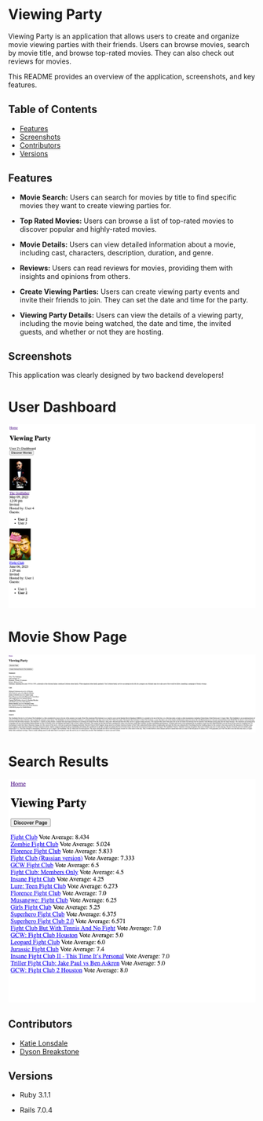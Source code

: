 # Viewing Party

Viewing Party is an application that allows users to create and organize movie viewing parties with their friends. Users can browse movies, search by movie title, and browse top-rated movies. They can also check out reviews for movies.

This README provides an overview of the application, screenshots, and key features.

## Table of Contents

- [Features](#features)
- [Screenshots](#screenshots)
- [Contributors](#contributors)
- [Versions](#versions)

## Features

- **Movie Search:** Users can search for movies by title to find specific movies they want to create viewing parties for.

- **Top Rated Movies:** Users can browse a list of top-rated movies to discover popular and highly-rated movies.

- **Movie Details:** Users can view detailed information about a movie, including cast, characters, description, duration, and genre.

- **Reviews:** Users can read reviews for movies, providing them with insights and opinions from others.

- **Create Viewing Parties:** Users can create viewing party events and invite their friends to join. They can set the date and time for the party.

- **Viewing Party Details:** Users can view the details of a viewing party, including the movie being watched, the date and time, the invited guests, and whether or not they are hosting.

## Screenshots

This application was clearly designed by two backend developers!

# User Dashboard

![User Dashboard](/app/assets/images/user_dashboard.png "User Dashboard")

# Movie Show Page

![Movie Show Page](/app/assets/images/movie_show_page.png "Movie Show Page")

# Search Results

![Search Results](/app/assets/images/search_results.png "Search Results")


## Contributors
- [Katie Lonsdale](https://www.linkedin.com/in/katherine-lonsdale-7b215185/)
- [Dyson Breakstone](https://www.linkedin.com/in/dyson-breakstone-4978291a2/)

## Versions

- Ruby 3.1.1

- Rails 7.0.4

